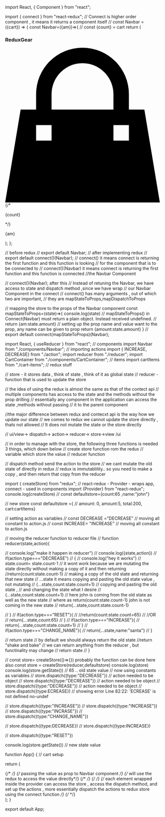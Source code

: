import React, { Component } from "react";

import { connect } from "react-redux";
// Connect is higher order component , it means it returns a component itself
// const Navbar = ({cart}) => {
const Navbar=({am})=>{
  // const {count} = cart
  return (
    <nav>
      <div className="nav-center">
        <h3>ReduxGear</h3>
        <div className="nav-container">
          <svg xmlns="http://www.w3.org/2000/svg" viewBox="0 0 20 20">
            <path d="M16 6v2h2l2 12H0L2 8h2V6a6 6 0 1 1 12 0zm-2 0a4 4 0 1 0-8 0v2h8V6zM4 10v2h2v-2H4zm10 0v2h2v-2h-2z" />
          </svg>
          <div className="amount-container">
            {/* <p className="total-amount">{count}</p> */}
            <p className="total-amount">{am}</p>
          </div>
        </div>
      </div>
    </nav>
  );
};

// before redux
// export default Navbar;
// after implementing redux 
// export  default connect()(Navbar);
// connect() it means connect is returning the first function and this function is looking 
// for the component that is to be connected to 
// connect()(Navbar) it means connect is returning the first function and this function is connected
 //the Navbar Component

 // connect()(Navbar); after this
 // Instead of retuning the Navbar, we have access to state and dispatch method ,since we have wrap
  // our Navbar Component in the connect
  // connect() has many arguments , out of which two are important, 
  // they are mapStateToProps,mapDispatchToProps


  // mapping the store to the props of the Navbar component
  const mapStateToProps=(state)=>{
    console.log(state)
    // mapStateToProps() in Connect(Navbar) must return a plain object. Instead received undefined.
    // return {am:state.amount} // setting up the prop name and value want to the prop, any name can be given to prop
    return {amount:state.amount}
  }
  // 
  export  default connect(mapStateToProps)(Navbar);














import React, { useReducer } from "react";
// components
import Navbar from "./components/Navbar";
// importing actions
import { INCREASE, DECREASE} from "./action";
import reducer from "./reducer";
import CartContainer from "./components/CartContainer";
// items
import cartItems from "./cart-items";
// redux stuff

// store - it stores data , think of state , think of it as global state
// reducer - function that is used to update the store

// the idea of using the redux is almost the same as that of the contect api 
// multiple components has access to the state and the methods without the prop drilling 
// essentially any component in the application can access the state ,methods without passing 
// it to the parent component

//the major difference between redux and contecxt api is the way how we update our state
// we comes to redux we cannot update the store directly , thats not allowed
// It does not mutate the state or the store directly

// ui/view-> dispatch-> action-> reducer-> store->view /ui

// in order to manage with the store, the following three functions is needed 3 things, which down below
// create store function rom the redux
// variable which store the value
//  reducer function

// dispatch method send the action to the store
// we cant mutate the old state of directly in redux
// redux is immutablility.. so you need to make a copy , and then return that copy from the reducer

import { createStore} from "redux";
// react-redux - Provider - wraps app, connect - used in components
import {Provider} from "react-redux";
console.log(createStore)
//  const defaultstore={count:65 ,name:"john"}

// new store
const  defaultstore ={
  // amount: 0,
  amount:5,
  total:200,
  cart:cartItems}

// setting action as variables
// const DECREASE ="DECREASE" // moving all constant to action.js
// const INCREASE= "INCREASE" // moving all constant to action.js

// moving the reducer function to reducer file
// function reducer(state,action){

//   console.log("make it happen in reducer")
//   console.log({state,action})
//   if(action.type==="DECREASE")
//   {
    // console.log("hey it works")
    // state.count= state.count-1 // it wont work because we are mutating the state directly without making a copy of it and then returning
    //return{count:state.count-1} // making a copy of the old state and returning that new state
    // ...state it means copying  and pasting the old state value , not mutating
    // {...state,count:state.count+1} // copying and pasting the old state , 
    // and changing the state what I desire 
    // {...state,count:state.count+1} // here john is coming from the old state as well as the new state
    // where as return{count:state.count-1} john is not coming in the new state
  //   return{...state,count:state.count-1} 

  // }
  // if(action.type==="RESET"){
  //   //return{count:state.count=65}
  //   //OR 
  //   return{...state,count:65}
  // }
  // if(action.type==="INCREASE"){
  //   return{...state,count:state.count+1}
  // }
  // if(action.type==="CHANGE_NAME"){
  //   return{...state,name:"santa"}
  // }
  
  // return state // by default we should always return the old state
  //return "shake and bake" // we can return anything from the reducer , but functinality may change
//    return state
// }


// const store= createStore(()=>{}) probably the function can be done here also
const store = createStore(reducer,defaultstore)
 console.log(store)
 console.log(store.getState()) // 65 .. old state value
// now using constants as variables
// store.dispatch({type:"DECREASE"}) // action needed to be object
// store.dispatch({type:"DECREASE"}) // action needed to be object
// store.dispatch({type:"DECREASE"}) // action needed to be object
// store.dispatch({type:ECREASE}) // showing error Line 82:22:  'ECREASE' is not defined  no-undef


// store.dispatch({type:"INCREASE"})
// store.dispatch({type:"INCREASE"})
// store.dispatch({type:"INCRASE"})
// store.dispatch({type:"CHANGE_NAME"})


// store.dispatch({type:DECREASE})
// store.dispatch({type:INCREASE})


// store.dispatch({type:"RESET"})


console.log(store.getState()) // new state value

function App() {
  // cart setup

  return (
    <main>
      {/* <Navbar /> */}
      {/* passing the value as prop to Navbar component */}
       {/* <Navbar cart={store.getState()}/>  will use the redux to access the value directly*/}
       {/* <Navbar />
      <CartContainer cart={cartItems} /> */}
      {/* <Provider store={store}> */}
      <Provider store={store}>
         {/* each  element wrapped inside the provider can access the store , access the dispatch method,
         and set up the actions , more essentially dispatch the actions to redux store using the connect
          function */}
        <Navbar />
        {/* <CartContainer cart={cartItems} /> */}
        <CartContainer />
      </Provider>
    </main>
  );
}

export default App;
